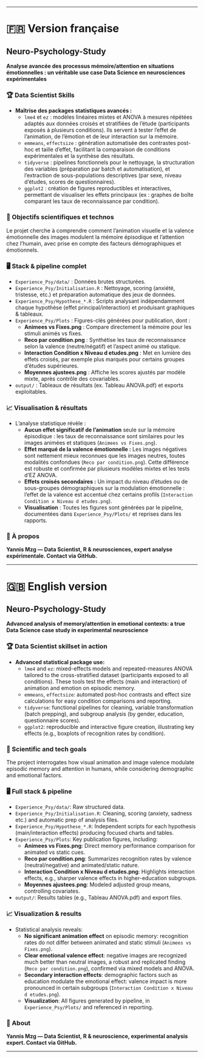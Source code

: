 
***

🇫🇷 Version française
======================

Neuro-Psychology-Study
----------------------

**Analyse avancée des processus mémoire/attention en situations émotionnelles : un véritable use case Data Science en neurosciences expérimentales**

### 🏆 Data Scientist Skills

- **Maîtrise des packages statistiques avancés :**
    - `lme4` et `ez` : modèles linéaires mixtes et ANOVA à mesures répétées adaptés aux données croisés et stratifiées de l’étude (participants exposés à plusieurs conditions). Ils servent à tester l’effet de l’animation, de l’émotion et de leur interaction sur la mémoire.
    - `emmeans`, `effectsize` : génération automatisée des contrastes post-hoc et taille d’effet, facilitant la comparaison de conditions expérimentales et la synthèse des résultats.
    - `tidyverse` : pipelines fonctionnels pour le nettoyage, la structuration des variables (préparation par batch et automatisation), et l’extraction de sous-populations descriptives (par sexe, niveau d’études, scores de questionnaires).
    - `ggplot2` : création de figures reproductibles et interactives, permettant de visualiser les effets principaux (ex : graphes de boîte comparant les taux de reconnaissance par condition).

### 🚀 Objectifs scientifiques et technos

Le projet cherche à comprendre comment l’animation visuelle et la valence émotionnelle des images modulent la mémoire épisodique et l’attention chez l’humain, avec prise en compte des facteurs démographiques et émotionnels.

### 🖥️ Stack & pipeline complet

- `Experience_Psy/data/` : Données brutes structurées.
- `Experience_Psy/Initialisation.R` : Nettoyage, scoring (anxiété, tristesse, etc.) et préparation automatique des jeux de données.
- `Experience_Psy/Hypothese_*.R` : Scripts analysant indépendamment chaque hypothèse (effet principal/interaction) et produisant graphiques & tableaux.
- `Experience_Psy/Plots` : Figures-clés générées pour publication, dont :
    - **Animees vs Fixes.png** : Compare directement la mémoire pour les stimuli animés vs fixes.
    - **Reco par condition.png** : Synthétise les taux de reconnaissance selon la valence (neutre/négatif) et l’aspect animé ou statique.
    - **Interaction Condition x Niveau d etudes.png** : Met en lumière des effets croisés, par exemple plus marqués pour certains groupes d’études supérieures.
    - **Moyennes ajustees.png** : Affiche les scores ajustés par modèle mixte, après contrôle des covariables.
- `output/` : Tableaux de résultats (ex. Tableau ANOVA.pdf) et exports exploitables.

### 📈 Visualisation & résultats

- L’analyse statistique révèle :
    - **Aucun effet significatif de l’animation** seule sur la mémoire épisodique : les taux de reconnaissance sont similaires pour les images animées et statiques (`Animees vs Fixes.png`).
    - **Effet marqué de la valence émotionnelle :** Les images négatives sont nettement mieux reconnues que les images neutres, toutes modalités confondues (`Reco par condition.png`). Cette différence est robuste et confirmée par plusieurs modèles mixtes et les tests d’EZ ANOVA.
    - **Effets croisés secondaires :** Un impact du niveau d’études ou de sous-groupes démographiques sur la modulation émotionnelle : l’effet de la valence est accentué chez certains profils (`Interaction Condition x Niveau d etudes.png`).
    - **Visualisation** : Toutes les figures sont générées par le pipeline, documentées dans `Experience_Psy/Plots/` et reprises dans les rapports.

### 🙋 À propos

**Yannis Mzg — Data Scientist, R & neurosciences, expert analyse expérimentale. Contact via GitHub.**

***

🇬🇧 English version
====================

Neuro-Psychology-Study
----------------------

**Advanced analysis of memory/attention in emotional contexts: a true Data Science case study in experimental neuroscience**

### 🏆 Data Scientist skillset in action

- **Advanced statistical package use:**
    - `lme4` and `ez`: mixed-effects models and repeated-measures ANOVA tailored to the cross-stratified dataset (participants exposed to all conditions). These tools test the effects (main and interaction) of animation and emotion on episodic memory.
    - `emmeans`, `effectsize`: automated post-hoc contrasts and effect size calculations for easy condition comparisons and reporting.
    - `tidyverse`: functional pipelines for cleaning, variable transformation (batch prepping), and subgroup analysis (by gender, education, questionnaire scores).
    - `ggplot2`: reproducible and interactive figure creation, illustrating key effects (e.g., boxplots of recognition rates by condition).

### 🚀 Scientific and tech goals

The project interrogates how visual animation and image valence modulate episodic memory and attention in humans, while considering demographic and emotional factors.

### 🖥️ Full stack & pipeline

- `Experience_Psy/data/`: Raw structured data.
- `Experience_Psy/Initialisation.R`: Cleaning, scoring (anxiety, sadness etc.) and automatic prep of analysis files.
- `Experience_Psy/Hypothese_*.R`: Independent scripts for each hypothesis (main/interaction effects) producing focused charts and tables.
- `Experience_Psy/Plots`: Key publication figures, including:
    - **Animees vs Fixes.png**: Direct memory performance comparison for animated vs static cues.
    - **Reco par condition.png**: Summarizes recognition rates by valence (neutral/negative) and animated/static nature.
    - **Interaction Condition x Niveau d etudes.png**: Highlights interaction effects, e.g., sharper valence effects in higher-education subgroups.
    - **Moyennes ajustees.png**: Modeled adjusted group means, controlling covariates.
- `output/`: Results tables (e.g., Tableau ANOVA.pdf) and export files.

### 📈 Visualization & results

- Statistical analysis reveals:
    - **No significant animation effect** on episodic memory: recognition rates do not differ between animated and static stimuli (`Animees vs Fixes.png`).
    - **Clear emotional valence effect**: negative images are recognized much better than neutral images, a robust and replicated finding (`Reco par condition.png`), confirmed via mixed models and ANOVA.
    - **Secondary interaction effects**: demographic factors such as education modulate the emotional effect: valence impact is more pronounced in certain subgroups (`Interaction Condition x Niveau d etudes.png`).
    - **Visualization**: All figures generated by pipeline, in `Experience_Psy/Plots/` and referenced in reporting.

### 🙋 About

**Yannis Mzg — Data Scientist, R & neuroscience, experimental analysis expert. Contact via GitHub.**

***

